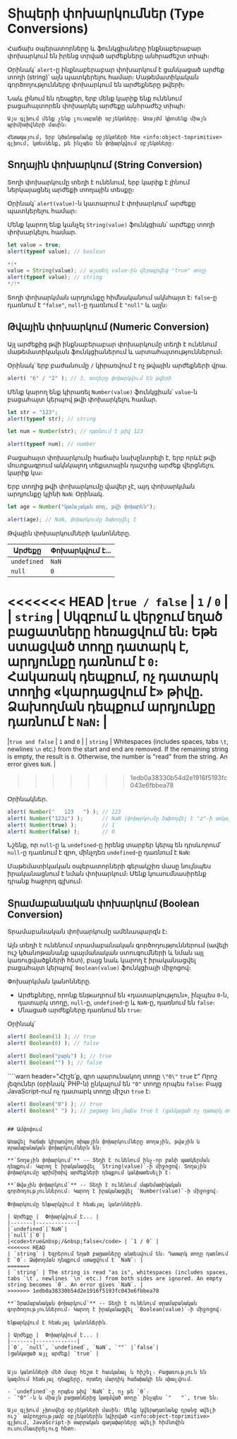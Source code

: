 # Տիպերի փոխարկումներ (Type Conversions)

Հաճախ օպերատորները և ֆունկցիաները ինքնաբերաբար փոխարկում են իրենց տրված արժեքները անհրաժեշտ տիպի։

Օրինակ՝ `alert`-ը ինքնաբերաբար փոխարկում է ցանկացած արժեք տողի (string)՝ այն պատկերելու համար։ Մաթեմատիկական գործողությունները փոխարկում են արժեքները թվերի։

Նաև լինում են դեպքեր, երբ մենք կարիք ենք ունենում բացահայտորեն փոխարկել արժեքը անհրաժեշ տիպի։

```smart header="Դեռևս չենք խոսում օբյեկտների մասին"
Այս գլխում մենք չենք լուսաբանի օբյեկտները։ Առայժմ կխոսենք միայն պրիմիտիվների մասին։

Հետագայում, երբ կծանոթանանք օբյեկտների հետ <info:object-toprimitive> գլխում, կտեսնենք, թե ինչպես են փոխարկվում օբյեկտները։
```

## Տողային փոխարկում (String Conversion)

Տողի փոխարկումը տեղի է ունենում, երբ կարիք է լինում ներկայացնել արժեքի տողային տեսքը։

Օրինակ՝ `alert(value)`-ն կատարում է փոխարկում՝ արժեքը պատկերելու համար։ 

Մենք կարող ենք կանչել `String(value)` ֆունկցիան՝ արժեքը տողի փոխարկելու համար․

```js run
let value = true;
alert(typeof value); // boolean

*!*
value = String(value); // այստեղ value-ին վերագրվեց "true" տողը
alert(typeof value); // string
*/!*
```

Տողի փոխարկման արդյունքը հիմնականում ակնհայտ է։ `false`-ը դառնում է `"false"`, `null`-ը դառնում է `"null"` և այլն։

## Թվային փոխարկում (Numeric Conversion)

Այլ արժեքից թվի ինքնաբերաբար փոխարկումը տեղի է ունենում մաթեմատիկական ֆունկցիաներում և արտահայտություններում։

Օրինակ՝ երբ բաժանումը `/` կիրառվում է ոչ թվային արժեքների վրա․

```js run
alert( "6" / "2" ); // 3, տողերը փոխարկվում են թվերի
```

Մենք կարող ենք կիրառել `Number(value)` ֆունկցիան՝ `value`-ն բացահայտ կերպով թվի փոխարկելու համար․

```js run
let str = "123";
alert(typeof str); // string

let num = Number(str); // դառնում է թիվ 123

alert(typeof num); // number
```

Բացահայտ փոխարկումը հաճախ նախընտրելի է, երբ որևէ թվի մուտքագրում ակնկալող տեքստային դաշտից արժեք վերցնելու կարիք կա։

Երբ տողից թվի փոխարկումը վավեր չէ, այդ փոխարկման արդյունքը կլինի `NaN`։ Օրինակ․

```js run
let age = Number("կամայական տող, թվի փոխարեն");

alert(age); // NaN, փոխարկումը ձախողվել է
```

Թվային փոխարկումների կանոնները․

| Արժեքը |  Փոխարկվում է... |
|-------|-------------|
|`undefined`|`NaN`|
|`null`|`0`|
<<<<<<< HEAD
|<code>true&nbsp;/&nbsp;false</code> | `1` / `0` |
| `string` | Սկզբում և վերջում եղած բացատները հեռացվում են։ Եթե ստացված տողը դատարկ է, արդյունքը դառնում է `0`։ Հակառակ դեպքում, ոչ դատարկ տողից «կարդացվում է» թիվը. Ձախողման դեպքում արդյունքը դառնում է `NaN`։ |
=======
|<code>true&nbsp;and&nbsp;false</code> | `1` and `0` |
| `string` | Whitespaces (includes spaces, tabs `\t`, newlines `\n` etc.) from the start and end are removed. If the remaining string is empty, the result is `0`. Otherwise, the number is "read" from the string. An error gives `NaN`. |
>>>>>>> 1edb0a38330b54d2e1916f5193fc043e6fbbea78

Օրինակներ․

```js run
alert( Number("   123   ") ); // 123
alert( Number("123z") );      // NaN (փոխարկումը ձախողվել է "z"-ի առկայության պատճառով)
alert( Number(true) );        // 1
alert( Number(false) );       // 0
```

Նշենք, որ `null`-ը և `undefined`-ը իրենց տարբեր կերպ են դրսևորում՝ `null`-ը դառնում է զրո, մինչդեռ `undefined`-ը դառնում է `NaN`։

Մաթեմատիկական օպերատորների գերակշիռ մասը նույնպես իրականացնում է նման փոխարկում։ Մենք կուսումնասիրենք դրանք հաջորդ գլխում։

## Տրամաբանական փոխարկում (Boolean Conversion)

Տրամաբանական փոխարկումը ամենապարզն է։

Այն տեղի է ունենում տրամաբանական գործողություններում (ավելի ուշ կծանոթանանք պայմանական ստուգումների և նման այլ կառուցվածքների հետ), բայց նաև կարող է իրականացվել բացահայտ կերպով՝ `Boolean(value)` ֆունկցիայի միջոցով։

Փոխարկման կանոնները․

- Արժեքները, որոնք ենթադրում են «դատարկություն», ինչպես `0`-ն, դատարկ տողը, `null`-ը, `undefined`-ը և `NaN`-ը, դառնում են `false`։
- Մնացած արժեքները դառնում են `true`։

Օրինակ՝

```js run
alert( Boolean(1) ); // true
alert( Boolean(0) ); // false

alert( Boolean("բարև") ); // true
alert( Boolean("") ); // false
```

````warn header="Հիշե՛ք, զրո պարունակող տողը `\"0\"` `true` է"
Որոշ լեզուներ (օրինակ՝ PHP-ն) ընկալում են `"0"` տողը որպես `false`։ Բայց JavaScript-ում ոչ դատարկ տողը միշտ `true` է։

```js run
alert( Boolean("0") ); // true
alert( Boolean(" ") ); // բացատը նույնպես true է (ցանկացած ոչ դատարկ տող true է)
```
````

## Ամփոփում

Առավել հաճախ կիրառվող տիպային փոխարկումները տողային, թվային և տրամաբանական փոխարկումներն են։

**`Տողային փոխարկում`** -- Տեղի է ունենում ինչ-որ բանի պատկերման դեպքում։ Կարող է իրականացվել `String(value)`-ի միջոցով։ Տողային փոխարկումը պրիմիտիվ արժեքների դեպքում կանխատեսելի է։

**`Թվային փոխարկում`** -- Տեղի է ունենում մաթեմատիկական գործողություններում։ Կարող է իրականացվել `Number(value)`-ի միջոցով։

Փոխարկումը ենթարկվում է հետևյալ կանոններին․

| Արժեքը |  Փոխարկվում է... |
|-------|-------------|
|`undefined`|`NaN`|
|`null`|`0`|
|<code>true&nbsp;/&nbsp;false</code> | `1 / 0` |
<<<<<<< HEAD
| `string` | Եզրերում եղած բացատները անտեսվում են։ Դատարկ տողը դառնում է `0`։ Ձախողման դեպքում ստացվում է `NaN`։ |
=======
| `string` | The string is read "as is", whitespaces (includes spaces, tabs `\t`, newlines `\n` etc.) from both sides are ignored. An empty string becomes `0`. An error gives `NaN`. |
>>>>>>> 1edb0a38330b54d2e1916f5193fc043e6fbbea78

**`Տրամաբանական փոխարկում`** -- Տեղի է ունենում տրամաբանական գործողություններում։ Կարող է իրականացվել `Boolean(value)`-ի միջոցով։

Ենթարկվում է հետևյալ կանոններին․

| Արժեքը |  Փոխարկվում է... |
|-------|-------------|
|`0`, `null`, `undefined`, `NaN`, `""` |`false`|
|ցանկացած այլ արժեք| `true` |


Այս կանոնների մեծ մասը հեշտ է հասկանալ և հիշել։ Բացառություն են կազմում հետևյալ դեպքերը, որտեղ մարդիկ հաճախակի են սխալվում․

- `undefined`-ը որպես թիվ `NaN` է, ոչ թե `0`։
- `"0"`-ն և միայն բացատներից կազմված տողը՝ ինչպես `"   "`, true են։

Այս գլխում չխոսվեց օբյեկտների մասին։ Մենք կվերադառնանք դրանց ավելի ուշ՝ ամբողջությամբ օբյեկտներին նվիրված <info:object-toprimitive> գլխում, JavaScript-ի տարրական գաղափարները ավելի հիմնովին ուսումնասիրելուց հետո։
